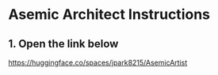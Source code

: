 # Asemic Architect Instructions

## 1. Open the link below
https://huggingface.co/spaces/jpark8215/AsemicArtist
